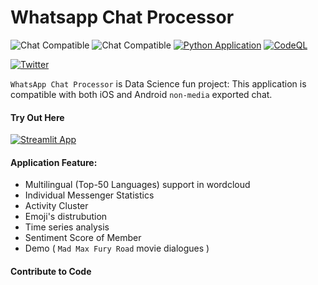 # Whatsapp Chat Processor

![Chat Compatible](https://img.shields.io/badge/Chat%20Compatible-iOS-green) ![Chat Compatible](https://img.shields.io/badge/Chat%20Compatible-Android-green) [![Python Application](https://github.com/raahoolkumeriya/whatsapp-chat-streamlit/actions/workflows/python-app.yml/badge.svg)](https://github.com/raahoolkumeriya/whatsapp-chat-streamlit/actions/workflows/python-app.yml) [![CodeQL](https://github.com/raahoolkumeriya/whatsapp-chat-streamlit/actions/workflows/codeql-analysis.yml/badge.svg)](https://github.com/raahoolkumeriya/whatsapp-chat-streamlit/actions/workflows/codeql-analysis.yml)


[![Twitter](https://img.shields.io/twitter/url?url=https%3A%2F%2Ftwitter.com%2FKumeriyaRahul)](https://twitter.com/intent/tweet?text=Wow:&url=https%3A%2F%2Fgithub.com%2Fraahoolkumeriya%2Fwhatsapp-chat-streamlit)

`WhatsApp Chat Processor` is Data Science fun project:
This application is compatible with both iOS and Android `non-media` exported chat.

#### Try Out Here
[![Streamlit App](https://static.streamlit.io/badges/streamlit_badge_black_white.svg)](https://share.streamlit.io/raahoolkumeriya/whatsapp-chat-streamlit/main/app.py)


#### Application Feature:

- Multilingual (Top-50 Languages) support in wordcloud
- Individual Messenger Statistics
- Activity Cluster
- Emoji's distrubution
- Time series analysis
- Sentiment Score of Member
- Demo ( `Mad Max Fury Road` movie dialogues )

#### Contribute to Code
